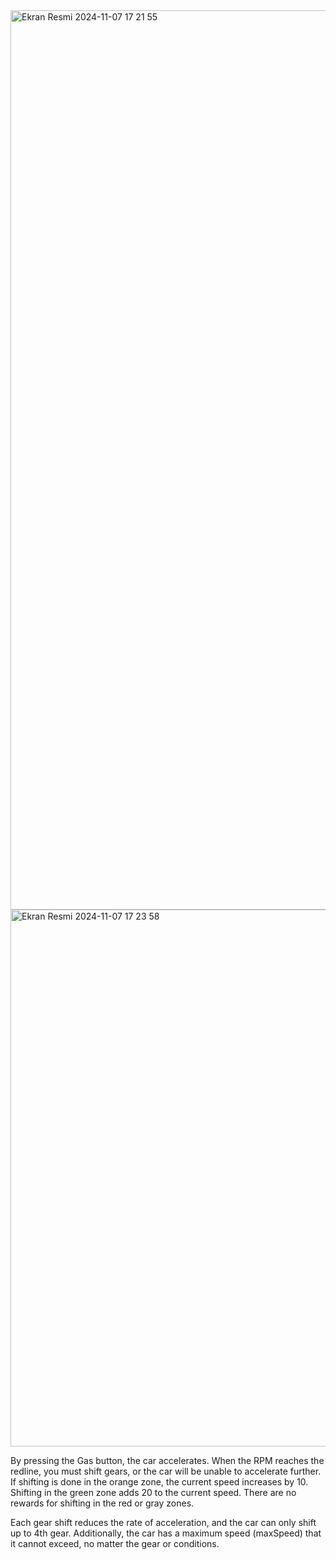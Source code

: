 <img width="1439" alt="Ekran Resmi 2024-11-07 17 21 55" src="https://github.com/user-attachments/assets/b9eb3099-b94c-4eff-8c0b-3b095bdc5db0">

<img width="859" alt="Ekran Resmi 2024-11-07 17 23 58" src="https://github.com/user-attachments/assets/3190933b-1d57-41fb-9d27-07d518de53cc">

By pressing the Gas button, the car accelerates. When the RPM reaches the redline, you must shift gears, or the car will be unable to accelerate further. If shifting is done in the orange zone, the current speed increases by 10. Shifting in the green zone adds 20 to the current speed. There are no rewards for shifting in the red or gray zones.

Each gear shift reduces the rate of acceleration, and the car can only shift up to 4th gear. Additionally, the car has a maximum speed (maxSpeed) that it cannot exceed, no matter the gear or conditions.

